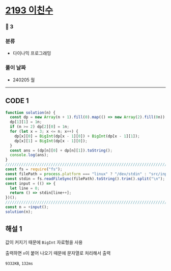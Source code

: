 # [2193 이친수](https://www.acmicpc.net/problem/2193)

### 🥈 3

### 분류

- 다이나믹 프로그래밍

### 풀이 날짜

- 240205 월

---

## CODE 1

```javascript
function solution(n) {
  const dp = new Array(n + 1).fill(0).map(() => new Array(2).fill(0n));
  dp[1][1] = 1n;
  if (n >= 2) dp[2][0] = 1n;
  for (let x = 3; x <= n; x++) {
    dp[x][0] = BigInt(dp[x - 1][0]) + BigInt(dp[x - 1][1]);
    dp[x][1] = BigInt(dp[x - 1][0]);
  }
  const ans = (dp[n][0] + dp[n][1]).toString();
  console.log(ans);
}
///////////////////////////////////////////////////////////////////////////////
const fs = require("fs");
const filePath = process.platform === "linux" ? "/dev/stdin" : "src/input.txt";
const stdin = fs.readFileSync(filePath).toString().trim().split("\n");
const input = (() => {
  let line = 0;
  return () => stdin[line++];
})();
///////////////////////////////////////////////////////////////////////////////
const n = +input();
solution(n);
```

## 해설 1

값이 커지기 때문에 `BigInt` 자료형을 사용

출력하면 `n`이 붙어 나오기 때문에 문자열로 처리해서 출력

`9332KB`, `132ms`
